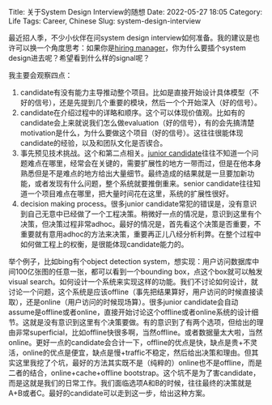 Title: 关于System Design Interview的随想
Date: 2022-05-27 18:05
Category: Life
Tags: Career, Chinese
Slug: system-design-interview

最近招人季，不少小伙伴在问system design interview如何准备。我的建议是也许可以换一个角度思考：如果你是[hiring manager](/new-employee-suggestions.html)，你为什么要插个system design进去呢？希望看到什么样的signal呢？

我主要会观察四点：

1. candidate有没有能力主导推动整个项目。比如是直接开始设计具体模型（不好的信号），还是先提到几个重要的模块，然后一个个开始深入（好的信号）。
2. candidate在介绍过程中的详略和顺序。这个可以体现价值观。比如有的candidate会上来就说我们怎么做evaluation（好的信号），有的会先搞清楚motivation是什么，为什么要做这个项目（好的信号）。这往往很能体现candidate的经验，以及和团队文化是否锲合。
3. 事先预见技术挑战。这个和第二点相关。[junior candidate](/four-field-interview.html)往往不知道一个问题难点在哪里，经常会在关键的，需要扩展性的地方一带而过，但是在他本身熟悉但是不是难点的地方给出大量细节。最终造成的结果就是一旦要加新功能，或者发现有什么问题，整个系统就要推倒重来。senior candidate往往知道一个项目难点在哪里，把大量时间花在这里，系统的扩展性很好。
4. decision making process。很多junior candidate常犯的错误是，没有意识到自己无意中已经做了一个工程决策。稍微好一点的情况是，意识到这里有个决策，但决策过程非常adhoc。最好的情况是，首先看这个决策是否重要，不重要就有意用adhoc的方法来决策，重要再正儿八经分析利弊。在整个过程中如何做工程上的权衡，是很能体现candidate能力的。

举个例子，比如bing有个object detection system，想实现：用户访问数据库中间100亿张图的任意一张，都可以看到一个bounding box，点这个box就可以触发visual search。如何设计一个系统来实现这样的功能。我们不讨论如何设计，就讨论一个问题，这个系统是应该offline（事先把结果算好，用户访问的时候直接读取），还是online（用户访问的时候现场算）。很多junior candidate会自动assume是offline或者online，直接开始讨论这个offline或者online系统的设计细节。这就是没有意识到这里有个决策要做。有的意识到了有两个选项，但给出的理由非常superficial，比如offline快很多啊，当然offline。或者数据量太大啦，当然online。更好一点的candidate会合计一下，offline的优点是快，缺点是贵+不灵活，online的优点是便宜，缺点是慢+traffic不稳定，然后给出决策和理由。但其实这里我挖了个坑，最好的方法其实既不是（纯粹的）online也不是offline，而是二者的结合，online+cache+offline bootstrap。这个坑不是为了害candidate，而是这就是我们的日常工作。我们面临选项A和B的时候，往往最终的决策就是A+B或者C。最好的candidate可以走到这一步，给出这种方案。

<script async data-uid="65448d4615" src="https://yage.kit.com/65448d4615/index.js"></script>
